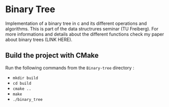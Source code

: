 # Binary Tree
Implementation of a binary tree in c and its different operations and algorithms.
This is part of the data structrures seminar (TU Freiberg). For more informations and details about the different functions check my paper about binary trees (LINK HERE).

## Build the project with CMake
Run the following commands from the `Binary-tree` directory :
- `mkdir build`
- `cd build`
- `cmake ..`
- `make`
- `./binary_tree`


